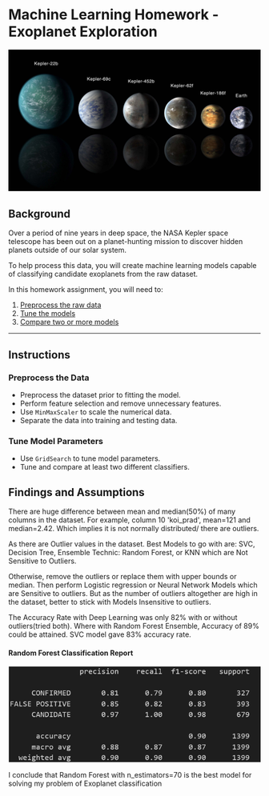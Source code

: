 # Machine Learning Homework - Exoplanet Exploration

![exoplanets.jpg](Images/exoplanets.jpg)

## Background

Over a period of nine years in deep space, the NASA Kepler space telescope has been out on a planet-hunting mission to discover hidden planets outside of our solar system.

To help process this data, you will create machine learning models capable of classifying candidate exoplanets from the raw dataset.

In this homework assignment, you will need to:

1. [Preprocess the raw data](#Preprocessing)
2. [Tune the models](#Tune-Model-Parameters)
3. [Compare two or more models](#Evaluate-Model-Performance)

- - -

## Instructions

### Preprocess the Data

* Preprocess the dataset prior to fitting the model.
* Perform feature selection and remove unnecessary features.
* Use `MinMaxScaler` to scale the numerical data.
* Separate the data into training and testing data.

### Tune Model Parameters

* Use `GridSearch` to tune model parameters.
* Tune and compare at least two different classifiers.



## Findings and Assumptions

There are huge difference between mean and median(50%) of many columns in the dataset. For example, column 10 'koi_prad', mean=121 and median=2.42. Which implies it is not normally distributed/ there are outliers.

As there are Outlier values in the dataset. Best Models to go with are: SVC, Decision Tree, Ensemble Technic: Random Forest, or KNN which are Not Sensitive to Outliers.

Otherwise, remove  the outliers or replace them with upper bounds or median. Then perform Logistic regression or Neural Network Models which are Sensitive to outliers. But as the number of outliers altogether are high in the dataset, better to stick with Models Insensitive to outliers. 

The Accuracy Rate with Deep Learning was only 82% with or without outliers(tried both). Where with Random Forest Ensemble, Accuracy of 89% could be attained. SVC model gave 83% accuracy rate.

#### Random Forest Classification Report
![knnAccuracy.png](Images/knnAccuracy.png)

I conclude that Random Forest with n_estimators=70 is the best model for solving my problem of Exoplanet classification


